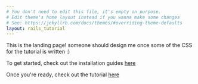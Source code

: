 ```yaml
---
# You don't need to edit this file, it's empty on purpose.
# Edit theme's home layout instead if you wanna make some changes
# See: https://jekyllrb.com/docs/themes/#overriding-theme-defaults
layout: rails_tutorial
---
```


This is the landing page! someone should design me once some of the CSS for the tutorial is written :)

To get started, check out the installation guides <a href="/installation.html">here</a>

Once you're ready, check out the tutorial <a href="/tutorial.html">here</a>
